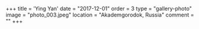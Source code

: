 +++
title = 'Ying Yan'
date = "2017-12-01"
order = 3
type = "gallery-photo"
image = "photo_003.jpeg"
location = "Akademgorodok, Russia"
comment = ""
+++